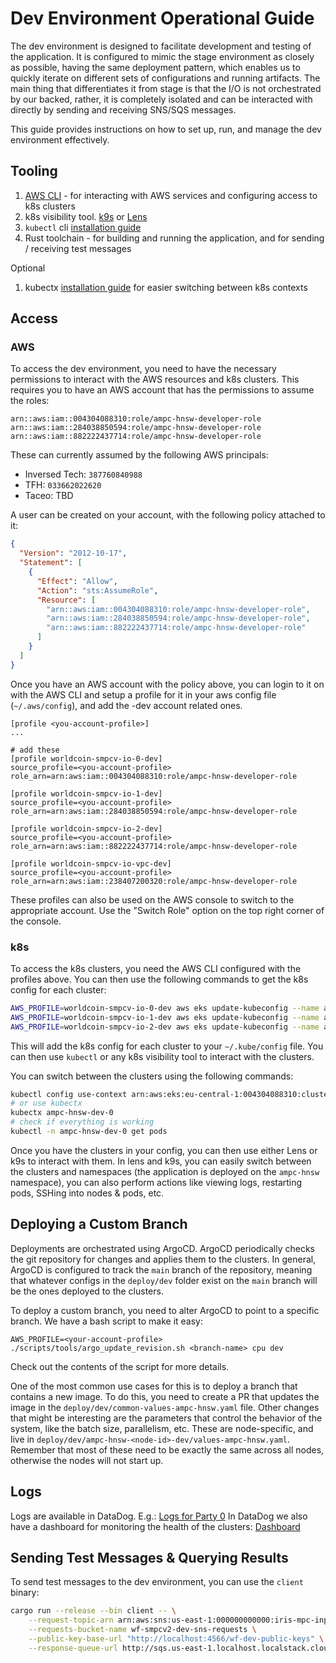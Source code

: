 # Dev Environment Operational Guide

The dev environment is designed to facilitate development and testing of the application. It is configured to mimic the stage environment as closely as possible, having
the same deployment pattern, which enables us to quickly iterate on different sets of configurations and running artifacts. The main thing that differentiates it from stage is that
the I/O is not orchestrated by our backed, rather, it is completely isolated and can be interacted with directly by sending and
receiving SNS/SQS messages.

This guide provides instructions on how to set up, run, and manage the dev environment effectively.

## Tooling

1. [AWS CLI](https://aws.amazon.com/cli/) - for interacting with AWS services and configuring access to k8s clusters
2. k8s visibility tool. [k9s](https://k9scli.io/) or [Lens](https://k8slens.dev/)
3. `kubectl` cli [installation guide](https://kubernetes.io/docs/tasks/tools/install-kubectl/)
4. Rust toolchain - for building and running the application, and for sending / receiving test messages

Optional

1. kubectx [installation guide](https://github.com/ahmetb/kubectx) for easier switching between k8s contexts


## Access

### AWS

To access the dev environment, you need to have the necessary permissions to interact with the AWS resources and k8s clusters.
This requires you to have an AWS account that has the permissions to assume the roles:

```text
arn::aws:iam::004304088310:role/ampc-hnsw-developer-role
arn::aws:iam::284038850594:role/ampc-hnsw-developer-role
arn::aws:iam::882222437714:role/ampc-hnsw-developer-role
```

These can currently assumed by the following AWS principals:

- Inversed Tech: `387760840988`
- TFH: `033662022620`
- Taceo: TBD

A user can be created on your account, with the following policy attached to it:

```json
{
  "Version": "2012-10-17",
  "Statement": [
    {
      "Effect": "Allow",
      "Action": "sts:AssumeRole",
      "Resource": [
        "arn::aws:iam::004304088310:role/ampc-hnsw-developer-role",
        "arn::aws:iam::284038850594:role/ampc-hnsw-developer-role",
        "arn::aws:iam::882222437714:role/ampc-hnsw-developer-role"
      ]
    }
  ]
}
```
Once you have an AWS account with the policy above, you can login to it on with the AWS CLI and setup a profile for it
in your aws config file (`~/.aws/config`), and add the -dev account related ones. 

```text
[profile <you-account-profile>]
...

# add these 
[profile worldcoin-smpcv-io-0-dev]
source_profile=<you-account-profile>
role_arn=arn:aws:iam::004304088310:role/ampc-hnsw-developer-role

[profile worldcoin-smpcv-io-1-dev]
source_profile=<you-account-profile>
role_arn=arn:aws:iam::284038850594:role/ampc-hnsw-developer-role

[profile worldcoin-smpcv-io-2-dev]
source_profile=<you-account-profile>
role_arn=arn:aws:iam::882222437714:role/ampc-hnsw-developer-role

[profile worldcoin-smpcv-io-vpc-dev]
source_profile=<you-account-profile>
role_arn=arn:aws:iam::238407200320:role/ampc-hnsw-developer-role
```

These profiles can also be used on the AWS console to switch to the appropriate account. Use the "Switch Role" option on the top right corner of the console.

### k8s

To access the k8s clusters, you need the AWS CLI configured with the profiles above. You can then use the following commands to get the k8s config for each cluster:

```bash
AWS_PROFILE=worldcoin-smpcv-io-0-dev aws eks update-kubeconfig --name ampc-hnsw-dev-0 --region eu-central-1 --alias ampc-hnsw-dev-0
AWS_PROFILE=worldcoin-smpcv-io-1-dev aws eks update-kubeconfig --name ampc-hnsw-dev-1 --region eu-central-1 --alias ampc-hnsw-dev-1
AWS_PROFILE=worldcoin-smpcv-io-2-dev aws eks update-kubeconfig --name ampc-hnsw-dev-2 --region eu-central-1 --alias ampc-hnsw-dev-2
```

This will add the k8s config for each cluster to your `~/.kube/config` file. You can then use `kubectl` or any k8s visibility tool to interact with the clusters.

You can switch between the clusters using the following commands:

```bash
kubectl config use-context arn:aws:eks:eu-central-1:004304088310:cluster/ampc-hnsw-dev-0
# or use kubectx
kubectx ampc-hnsw-dev-0
# check if everything is working
kubectl -n ampc-hnsw-dev-0 get pods
```

Once you have the clusters in your config, you can then use either Lens or k9s to interact with them. In lens and k9s, you
can easily switch between the clusters and namespaces (the application is deployed on the `ampc-hnsw` namespace), you can also
perform actions like viewing logs, restarting pods, SSHing into nodes & pods, etc.

## Deploying a Custom Branch

Deployments are orchestrated using ArgoCD. ArgoCD periodically checks the git repository for changes and applies them to the clusters. In general, 
ArgoCD is configured to track the `main` branch of the repository, meaning that whatever configs in the `deploy/dev` folder exist on the `main`
branch will be the ones deployed to the clusters.

To deploy a custom branch, you need to alter ArgoCD to point to a specific branch. We have a bash script to make it easy:

```shell
AWS_PROFILE=<your-account-profile> ./scripts/tools/argo_update_revision.sh <branch-name> cpu dev
```
Check out the contents of the script for more details.

One of the most common use cases for this is to deploy a branch that contains a new image. To do this, you need to create a PR that updates the image in the `deploy/dev/common-values-ampc-hnsw.yaml` file. Other changes that might be interesting are the
parameters that control the behavior of the system, like the batch size, parallelism, etc. These are node-specific, and live in `deploy/dev/ampc-hnsw-<node-id>-dev/values-ampc-hnsw.yaml`. Remember that most of these need to be exactly the same across all nodes, otherwise the nodes will not start up. 

## Logs

Logs are available in DataDog. E.g.: [Logs for Party 0](https://app.datadoghq.com/logs/livetail?query=env:stage%20service:ampc-hnsw%20-OpenTelemetry%20-%22setting%20skip_persistence%22%20-%22Started%20processing%22%20-%22batch%20id%22%20-%22Response%20Status:%20200%20OK%22%20aws_eks_cluster-name:ampc-hnsw-0-stage&agg_m=count&agg_m_source=base&agg_t=count&clustering_pattern_field_path=message&cols=host,service&messageDisplay=inline&storage=driveline&stream_sort=desc&viz=stream&from_ts=1756817555305&to_ts=1756818455305&live=true)
In DataDog we also have a dashboard for monitoring the health of the clusters: [Dashboard](https://app.datadoghq.com/dashboard/mn9-thh-t66/hnsw?fromUser=false&overlay=changes&tpl_var_env%5B0%5D=dev&from_ts=1757258206009&to_ts=1757344606009&live=true)

## Sending Test Messages & Querying Results

To send test messages to the dev environment, you can use the `client` binary:

```bash
cargo run --release --bin client -- \
    --request-topic-arn arn:aws:sns:us-east-1:000000000000:iris-mpc-input.fifo \
    --requests-bucket-name wf-smpcv2-dev-sns-requests \
    --public-key-base-url "http://localhost:4566/wf-dev-public-keys" \
    --response-queue-url http://sqs.us-east-1.localhost.localstack.cloud:4566/000000000000/iris-mpc-results-us-east-1.fifo
```